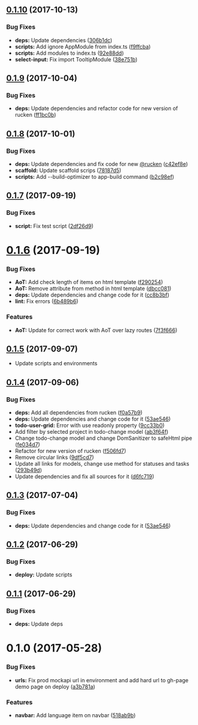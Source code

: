 <a name="0.1.10"></a>
## [0.1.10](https://github.com/rucken/todo-web/compare/0.1.9...0.1.10) (2017-10-13)


### Bug Fixes

* **deps:** Update dependencies ([306b1dc](https://github.com/rucken/todo-web/commit/306b1dc))
* **scripts:** Add ignore AppModule from index.ts ([f9ffcba](https://github.com/rucken/todo-web/commit/f9ffcba))
* **scripts:** Add modules to index.ts ([92e88dd](https://github.com/rucken/todo-web/commit/92e88dd))
* **select-input:** Fix import TooltipModule ([38e751b](https://github.com/rucken/todo-web/commit/38e751b))



<a name="0.1.9"></a>
## [0.1.9](https://github.com/rucken/todo-web/compare/0.1.8...0.1.9) (2017-10-04)


### Bug Fixes

* **deps:** Update dependencies and refactor code for new version of rucken ([ff1bc0b](https://github.com/rucken/todo-web/commit/ff1bc0b))



<a name="0.1.8"></a>
## [0.1.8](https://github.com/rucken/todo-web/compare/0.1.7...0.1.8) (2017-10-01)


### Bug Fixes

* **deps:** Update dependencies and fix code for new [@rucken](https://github.com/rucken) ([c42ef8e](https://github.com/rucken/todo-web/commit/c42ef8e))
* **scaffold:** Update scaffold scrips ([78187d5](https://github.com/rucken/todo-web/commit/78187d5))
* **scripts:** Add --build-optimizer to app-build command ([b2c98ef](https://github.com/rucken/todo-web/commit/b2c98ef))



<a name="0.1.7"></a>
## [0.1.7](https://github.com/rucken/todo-web/compare/0.1.6...0.1.7) (2017-09-19)


### Bug Fixes

* **script:** Fix test script ([2df26d9](https://github.com/rucken/todo-web/commit/2df26d9))



<a name="0.1.6"></a>
# [0.1.6](https://github.com/rucken/todo-web/compare/0.1.5...0.1.6) (2017-09-19)


### Bug Fixes

* **AoT:** Add check length of items on html template ([f290254](https://github.com/rucken/todo-web/commit/f290254))
* **AoT:** Remove attribute from method in html template ([dbcc081](https://github.com/rucken/todo-web/commit/dbcc081))
* **deps:** Update dependencies and change code for it ([cc8b3bf](https://github.com/rucken/todo-web/commit/cc8b3bf))
* **lint:** Fix errors ([6b489b6](https://github.com/rucken/todo-web/commit/6b489b6))


### Features

* **AoT:** Update for correct work with AoT over lazy routes ([7f3f666](https://github.com/rucken/todo-web/commit/7f3f666))



<a name="0.1.5"></a>
## [0.1.5](https://github.com/rucken/todo-web/compare/0.1.4...0.1.5) (2017-09-07)


* Update scripts and environments


<a name="0.1.4"></a>
## [0.1.4](https://github.com/rucken/todo-web/compare/0.1.2...0.1.4) (2017-09-06)


### Bug Fixes

* **deps:** Add all dependencies from rucken ([f0a57b9](https://github.com/rucken/todo-web/commit/f0a57b9))
* **deps:** Update dependencies and change code for it ([53ae546](https://github.com/rucken/todo-web/commit/53ae546))
* **todo-user-grid:** Error with use readonly property ([9cc33b0](https://github.com/rucken/todo-web/commit/9cc33b0))
* Add filter by selected project in todo-change model ([ab3f64f](https://github.com/rucken/todo-web/commit/ab3f64f))
* Change todo-change model and change DomSanitizer to safeHtml pipe ([fe034d7](https://github.com/rucken/todo-web/commit/fe034d7))
* Refactor for new version of rucken ([f506fd7](https://github.com/rucken/todo-web/commit/f506fd7))
* Remove circular links ([9df5cd7](https://github.com/rucken/todo-web/commit/9df5cd7))
* Update all links for models, change use method for statuses and tasks ([293b49d](https://github.com/rucken/todo-web/commit/293b49d))
* Update dependencies and fix all sources for it ([d6fc719](https://github.com/rucken/todo-web/commit/d6fc719))



<a name="0.1.3"></a>
## [0.1.3](https://github.com/rucken/todo-web/compare/0.1.2...v0.1.3) (2017-07-04)


### Bug Fixes

* **deps:** Update dependencies and change code for it ([53ae546](https://github.com/rucken/todo-web/commit/53ae546))



<a name="0.1.2"></a>
## [0.1.2](https://github.com/rucken/todo-web/compare/0.1.0...v0.1.2) (2017-06-29)

### Bug Fixes

* **deploy:** Update scripts


<a name="0.1.1"></a>
## [0.1.1](https://github.com/rucken/todo-web/compare/0.1.0...v0.1.1) (2017-06-29)

### Bug Fixes

* **deps:** Update deps


<a name="0.1.0"></a>
# 0.1.0 (2017-05-28)


### Bug Fixes

* **urls:** Fix prod mockapi url in environment and add hard url to gh-page demo page on deploy ([a3b781a](https://github.com/rucken/todo-web/commit/a3b781a))


### Features

* **navbar:** Add language item on navbar ([518ab9b](https://github.com/rucken/todo-web/commit/518ab9b))



